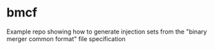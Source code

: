 # bmcf
Example repo showing how to generate injection sets from the "binary merger common format" file specification
